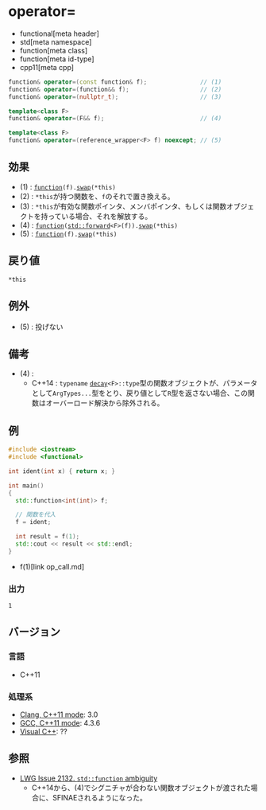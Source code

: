 # operator=
* functional[meta header]
* std[meta namespace]
* function[meta class]
* function[meta id-type]
* cpp11[meta cpp]

```cpp
function& operator=(const function& f);               // (1)
function& operator=(function&& f);                    // (2)
function& operator=(nullptr_t);                       // (3)

template<class F>
function& operator=(F&& f);                           // (4)

template<class F>
function& operator=(reference_wrapper<F> f) noexcept; // (5)
```

## 効果
- (1) : [`function`](op_constructor.md)`(f).`[`swap`](swap.md)`(*this)`
- (2) : `*this`が持つ関数を、`f`のそれで置き換える。
- (3) : `*this`が有効な関数ポインタ、メンバポインタ、もしくは関数オブジェクトを持っている場合、それを解放する。
- (4) : [`function`](op_constructor.md)`(`[`std::forward`](/reference/utility/forward.md)`<F>(f)).`[`swap`](swap.md)`(*this)`
- (5) : [`function`](op_constructor.md)`(f).`[`swap`](swap.md)`(*this)`


## 戻り値
`*this`


## 例外
- (5) : 投げない


## 備考
- (4) :
    - C++14 : `typename` [`decay`](/reference/type_traits/decay.md)`<F>::type`型の関数オブジェクトが、パラメータとして`ArgTypes...`型をとり、戻り値として`R`型を返さない場合、この関数はオーバーロード解決から除外される。


## 例
```cpp
#include <iostream>
#include <functional>

int ident(int x) { return x; }

int main()
{
  std::function<int(int)> f;

  // 関数を代入
  f = ident;

  int result = f(1);
  std::cout << result << std::endl;
}
```
* f(1)[link op_call.md]

### 出力
```
1
```


## バージョン
### 言語
- C++11


### 処理系
- [Clang, C++11 mode](/implementation.md#clang): 3.0
- [GCC, C++11 mode](/implementation.md#gcc): 4.3.6
- [Visual C++](/implementation.md#visual_cpp): ??


## 参照
- [LWG Issue 2132. `std::function` ambiguity](http://www.open-std.org/jtc1/sc22/wg21/docs/lwg-defects.html#2132)
    - C++14から、(4)でシグニチャが合わない関数オブジェクトが渡された場合に、SFINAEされるようになった。

